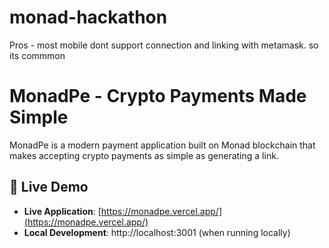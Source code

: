 # monad-hackathon

Pros - 
most mobile dont support connection and linking with metamask. 
so its commmon 

# MonadPe - Crypto Payments Made Simple

MonadPe is a modern payment application built on Monad blockchain that makes accepting crypto payments as simple as generating a link.

## 🚀 Live Demo

- **Live Application**: [https://monadpe.vercel.app/](https://monadpe.vercel.app/)
- **Local Development**: http://localhost:3001 (when running locally)